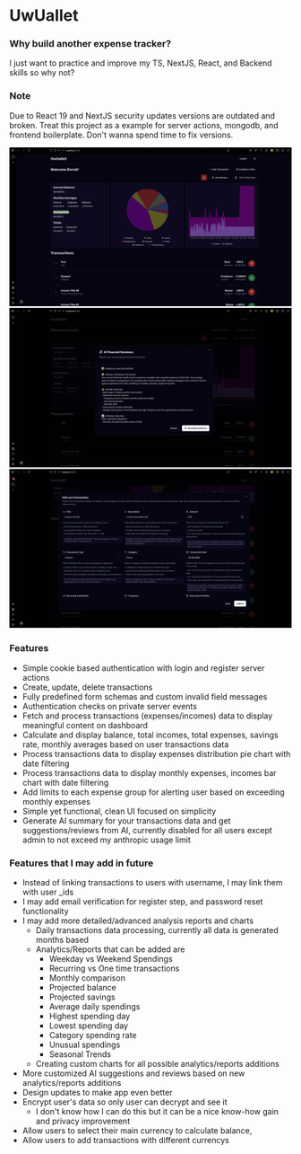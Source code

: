 # UwUallet

### Why build another expense tracker?

I just want to practice and improve my TS, NextJS, React, and Backend skills so why not?

### Note

Due to React 19 and NextJS security updates versions are outdated and broken. Treat this project as a example for server actions, mongodb, and frontend boilerplate. Don't wanna spend time to fix versions.

![screenshot](ss-1.png)
![screenshot](ss-2.png)
![screenshot](ss-3.png)

### Features

- Simple cookie based authentication with login and register server actions
- Create, update, delete transactions
- Fully predefined form schemas and custom invalid field messages
- Authentication checks on private server events
- Fetch and process transactions (expenses/incomes) data to display meaningful content on dashboard
- Calculate and display balance, total incomes, total expenses, savings rate, monthly averages based on user transactions data
- Process transactions data to display expenses distribution pie chart with date filtering
- Process transactions data to display monthly expenses, incomes bar chart with date filtering
- Add limits to each expense group for alerting user based on exceeding monthly expenses
- Simple yet functional, clean UI focused on simplicity
- Generate AI summary for your transactions data and get suggestions/reviews from AI, currently disabled for all users except admin to not exceed my anthropic usage limit

### Features that I may add in future

- Instead of linking transactions to users with username, I may link them with user \_ids
- I may add email verification for register step, and password reset functionality
- I may add more detailed/advanced analysis reports and charts
  - Daily transactions data processing, currently all data is generated months based
  - Analytics/Reports that can be added are
    - Weekday vs Weekend Spendings
    - Recurring vs One time transactions
    - Monthly comparison
    - Projected balance
    - Projected savings
    - Average daily spendings
    - Highest spending day
    - Lowest spending day
    - Category spending rate
    - Unusual spendings
    - Seasonal Trends
  - Creating custom charts for all possible analytics/reports additions
- More customized AI suggestions and reviews based on new analytics/reports additions
- Design updates to make app even better
- Encrypt user's data so only user can decrypt and see it
  - I don't know how I can do this but it can be a nice know-how gain and privacy improvement
- Allow users to select their main currency to calculate balance,
- Allow users to add transactions with different currencys
